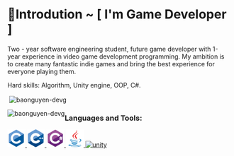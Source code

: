 # 💫Introdution ~ [ I'm Game Developer ]
Two - year software engineering student, future game developer with 1-year experience in video game development programming. My ambition is to create many fantastic indie games and bring the best experience for everyone playing them.

Hard skills: Algorithm, Unity engine, OOP, C#.

<p>&nbsp;<img align="center" src="https://github-readme-stats.vercel.app/api?username=baonguyen-devg&show_icons=true&locale=en" alt="baonguyen-devg" /></p>
<p><img align="left" src="https://github-readme-stats.vercel.app/api/top-langs?username=baonguyen-devg&show_icons=true&locale=en&layout=compact" alt="baonguyen-devg" /></p>

<h3 align="left">Languages and Tools:</h3>
<p align="left"> <a href="https://www.cprogramming.com/" target="_blank" rel="noreferrer"> <img src="https://raw.githubusercontent.com/devicons/devicon/master/icons/c/c-original.svg" alt="c" width="40" height="40"/> </a> <a href="https://www.w3schools.com/cpp/" target="_blank" rel="noreferrer"> <img src="https://raw.githubusercontent.com/devicons/devicon/master/icons/cplusplus/cplusplus-original.svg" alt="cplusplus" width="40" height="40"/> </a> <a href="https://www.w3schools.com/cs/" target="_blank" rel="noreferrer"> <img src="https://raw.githubusercontent.com/devicons/devicon/master/icons/csharp/csharp-original.svg" alt="csharp" width="40" height="40"/> </a> <a href="https://www.java.com" target="_blank" rel="noreferrer"> <img src="https://raw.githubusercontent.com/devicons/devicon/master/icons/java/java-original.svg" alt="java" width="40" height="40"/> </a> <a href="https://unity.com/" target="_blank" rel="noreferrer"> <img src="https://www.vectorlogo.zone/logos/unity3d/unity3d-icon.svg" alt="unity" width="40" height="40"/> </a> </p>



